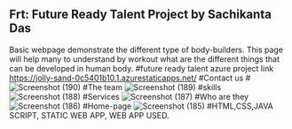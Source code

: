 ## Frt: Future Ready Talent Project by Sachikanta Das
Basic webpage demonstrate the different type of body-builders. This page will help many to understand by workout what are the different things that can be developed in human body.
#future ready talent azure project link https://jolly-sand-0c5401b10.1.azurestaticapps.net/
#Contact us
#![Screenshot (190)](https://user-images.githubusercontent.com/109672939/182074721-46cec4c9-eb50-403d-8f50-2bf9a6127224.png)
#The team
![Screenshot (189)](https://user-images.githubusercontent.com/109672939/182074726-db4ee38e-d918-480c-ad72-a51c0c2ffdf0.png)
#skills
![Screenshot (188)](https://user-images.githubusercontent.com/109672939/182074730-bf1d8a60-50e1-40f4-a5ed-5994ac4e6855.png)
#Services
![Screenshot (187)](https://user-images.githubusercontent.com/109672939/182074734-984ac6c6-ad31-41dc-8617-55916e4f9090.png)
#Who are they
![Screenshot (186)](https://user-images.githubusercontent.com/109672939/182074735-0fc68221-ab2b-46a5-b01c-174f21cdde90.png)
#Home-page
![Screenshot (185)](https://user-images.githubusercontent.com/109672939/182074737-7f276ea1-2fc1-4afe-8b14-3f3b8c6c5592.png)
#HTML,CSS,JAVA SCRIPT, STATIC WEB APP, WEB APP USED.
